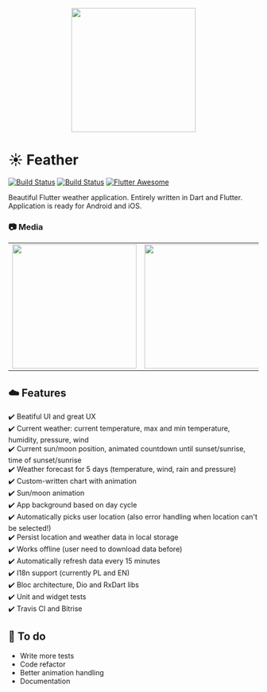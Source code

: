 <p align="center">
<img src="https://lh3.googleusercontent.com/mi9G5v7s4775seemn57VVwq6azT3qO6eqW1nlKbjGyXZLWjXAVpuYck7VyuX__s_vSU=s180" width="250px">
</p>

# :sunny: Feather
[![Build Status](https://travis-ci.org/jhomlala/feather.svg?branch=master)](https://travis-ci.org/jhomlala/feather)
[![Build Status](https://app.bitrise.io/app/555fd3365953cd2f.svg?token=nPJStq5nJhmQDlgdtIzSqw)](https://github.com/jhomlala/feather)
[![Flutter Awesome](https://img.shields.io/badge/Awesome-Flutter-blue.svg?longCache=true&style=flat-square)](https://github.com/Solido/awesome-flutter)


Beautiful Flutter weather application. Entirely written in Dart and Flutter. Application is ready for Android and iOS.

### :camera: Media


<table>
  <tr>
    <td>
  <img width="250px" src="https://lh3.googleusercontent.com/fh5KD_XO9_S_1oRY_XL9m1e240BYLXaHZ10iO7keycEWV2u2VFW13ROp_0i-wvrcSg=w1366-h654">
    </td>
    <td>
       <img width="250px" src="https://lh3.googleusercontent.com/-atPAMTAP2EBn3e82S7yY4A2SECrdN6khKG5IRLuEiwMhZSCD3l6s04M4_ndbNHrCw=w1366-h654">
    </td>
    <td>
       <img width="250px" src="https://lh3.googleusercontent.com/MnIlyPkzPVQqdvHNpcDKLRv45UhW0JRsO5R9QNnI-yU9RZkrWXFOgq9Y43o6yFyWPw=w1366-h654">
    </td>
    <td>
       <img width="250px" src="https://lh3.googleusercontent.com/_1L_1LNdEzom7UW64aTeGRg34-9CJELJm4XY30ZnaALpxy9zL3hlCLD_5I5i_4nsAZY=w1366-h654">
    </td>
     
    
  </tr>
</table>

## :cloud: Features
:heavy_check_mark: Beatiful UI and great UX   
:heavy_check_mark: Current weather: current temperature, max and min temperature, humidity, pressure, wind  
:heavy_check_mark: Current sun/moon position, animated countdown until sunset/sunrise, time of sunset/sunrise  
:heavy_check_mark: Weather forecast for 5 days  (temperature, wind, rain and pressure)  
:heavy_check_mark: Custom-written chart with animation  
:heavy_check_mark: Sun/moon animation  
:heavy_check_mark: App background based on day cycle  
:heavy_check_mark: Automatically picks user location (also error handling when location can't be selected!)   
:heavy_check_mark: Persist location and weather data in local storage  
:heavy_check_mark: Works offline (user need to download data before)  
:heavy_check_mark: Automatically refresh data every 15 minutes  
:heavy_check_mark: I18n support (currently PL and EN)  
:heavy_check_mark: Bloc architecture, Dio and RxDart libs  
:heavy_check_mark: Unit and widget tests    
:heavy_check_mark: Travis CI and Bitrise  


## :construction_worker: To do
- Write more tests  
- Code refactor  
- Better animation handling 
- Documentation

